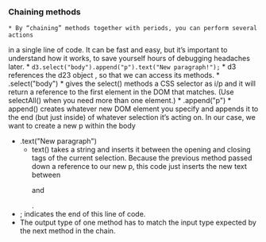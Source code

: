 ### Chaining methods
    * By “chaining” methods together with periods, you can perform several actions
in a single line of code. It can be fast and easy, but it’s important to understand how it
works, to save yourself hours of debugging headaches later.
    * 
    ```
    d3.select("body").append("p").text("New paragraph!");
    ```
    * d3 references the d23 object , so that we can access its methods.
    * .select("body")
      * gives the select() methods a CSS selector as i/p and it will return a reference to
the first element in the DOM that matches. (Use selectAll() when you need more
than one element.)
    * .append("p")
      * append() creates whatever new DOM element you specify and appends it to the
end (but just inside) of whatever selection it’s acting on. In our case, we want to
create a new p within the body
  * .text("New paragraph")
    * text() takes a string and inserts it between the opening and closing tags of the
current selection. Because the previous method passed down a reference to our new
p, this code just inserts the new text between <p> and </p>.
  * ;
    indicates the end of this line of code.
  * The output type of one method has to match the input type expected by the next method in the chain.
